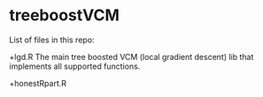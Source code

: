 # treeboostVCM

List of files in this repo:

+lgd.R
The main tree boosted VCM (local gradient descent) lib that implements all supported functions.

+honestRpart.R
